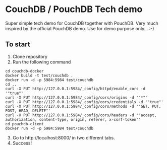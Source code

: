 # CouchDB / PouchDB Tech demo

Super simple tech demo for CouchDB together with PouchDB. Very much inspired by the official PouchDB demo.
Use for demo purpose only... :-)

## To start
1. Clone repository
2. Run the following command
```
cd couchdb-docker
docker build -t test/couchdb .
docker run -d -p 5984:5984 test/couchdb
cd ..
curl -X PUT http://127.0.0.1:5984/_config/httpd/enable_cors -d '"true"'
curl -X PUT http://127.0.0.1:5984/_config/cors/origins -d '"*"'
curl -X PUT http://127.0.0.1:5984/_config/cors/credentials -d '"true"'
curl -X PUT http://127.0.0.1:5984/_config/cors/methods -d '"GET, PUT, POST, HEAD, DELETE"'
curl -X PUT http://127.0.0.1:5984/_config/cors/headers -d '"accept, authorization, content-type, origin, referer, x-csrf-token"'
cd pouchdb-client
docker run -d -p 5984:5984 test/couchdb
```
3. Go to http://localhost:8000/ in two different tabs.
4. Success!
